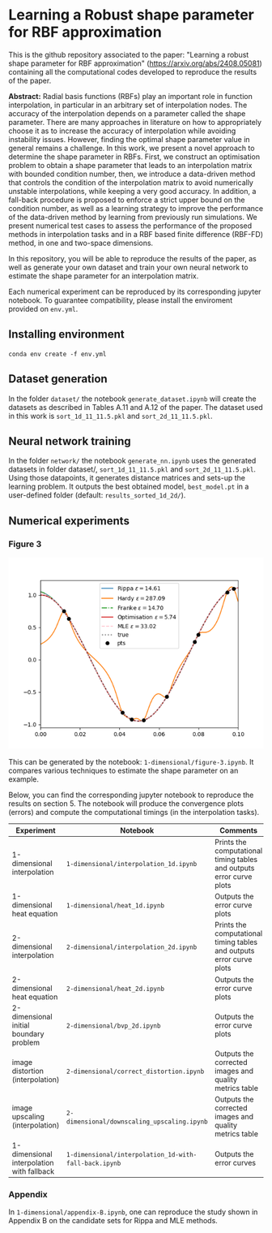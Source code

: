# Learning a Robust shape parameter for RBF approximation

This is the github repository associated to the paper: "Learning a robust shape parameter for RBF approximation" (https://arxiv.org/abs/2408.05081) containing all the computational codes developed to reproduce the results of the paper.

**Abstract:** Radial basis functions (RBFs) play an important role in function interpolation, in particular in an arbitrary set of interpolation nodes. The accuracy of the interpolation depends on a parameter called the shape parameter. There are many approaches in literature on how to appropriately choose it as to increase the accuracy of interpolation while avoiding instability issues. However, finding the optimal shape parameter value in general remains a challenge. In this work, we present a novel approach to determine the shape parameter in RBFs. First, we construct an optimisation problem to obtain a shape parameter that leads to an interpolation matrix with bounded condition number, then, we introduce a data-driven method that controls the condition of the interpolation matrix to avoid numerically unstable interpolations, while keeping a very good accuracy. In addition, a fall-back procedure is proposed to enforce a strict upper bound on the condition number, as well as a learning strategy to improve the performance of the data-driven method by learning from previously run simulations. We present numerical test cases to assess the performance of the proposed methods in interpolation tasks and in a RBF based finite difference (RBF-FD) method, in one and two-space dimensions.

In this repository, you will be able to reproduce the results of the paper, as well as generate your own dataset and train your own neural network to estimate the shape parameter for an interpolation matrix.

Each numerical experiment can be reproduced by its corresponding jupyter notebook. To guarantee compatibility, please install the enviroment provided on ``env.yml``.

## Installing environment

~~~
conda env create -f env.yml
~~~

## Dataset generation
In the folder ``dataset/`` the notebook ``generate_dataset.ipynb`` will create the datasets as described in Tables A.11 and A.12 of the paper. The dataset used in this work is ``sort_1d_11_11.5.pkl`` and ``sort_2d_11_11.5.pkl``.

## Neural network training
In the folder ``network/`` the notebook ``generate_nn.ipynb`` uses the generated datasets in folder dataset/, ``sort_1d_11_11.5.pkl`` and ``sort_2d_11_11.5.pkl``.
Using those datapoints, it generates distance matrices and sets-up the learning problem. 
It outputs the best obtained model, ``best_model.pt`` in a user-defined folder (default: ``results_sorted_1d_2d/``).

## Numerical experiments
### Figure 3
![/images/range0.1_test_stability_inf_interval_NEW.png](https://github.com/hanveiga/RBF-shape-parameter-NN/blob/main/images/range0.1_test_stability_inf_interval_NEW.png)

This can be generated by the notebook: ``1-dimensional/figure-3.ipynb``. It compares various techniques to estimate the shape parameter on an example.

Below, you can find the corresponding jupyter notebook to reproduce the results on section 5. The notebook will produce the convergence plots (errors) and compute the computational timings (in the interpolation tasks). 

| Experiment   | Notebook  | Comments |
|---|---|---|
|1-dimensional interpolation   | ``1-dimensional/interpolation_1d.ipynb``   |   Prints the computational timing tables and outputs error curve plots |
|1-dimensional heat equation   |  ``1-dimensional/heat_1d.ipynb``  | Outputs the error curve plots |
|2-dimensional interpolation   | ``2-dimensional/interpolation_2d.ipynb``   | Prints the computational timing tables and outputs error curve plots|
|2-dimensional heat equation   |  ``2-dimensional/heat_2d.ipynb`` |  Outputs the error curve plots |
|2-dimensional initial boundary problem   |   ``2-dimensional/bvp_2d.ipynb`` |  Outputs the error curve plots  |
|image distortion (interpolation)   |   ``2-dimensional/correct_distortion.ipynb`` |  Outputs the corrected images and quality metrics table|
|image upscaling (interpolation)   |   ``2-dimensional/downscaling_upscaling.ipynb`` |  Outputs the corrected images and quality metrics table |
|1-dimensional interpolation with fallback   |  ``1-dimensional/interpolation_1d-with-fall-back.ipynb``  | Outputs the error curves|

### Appendix 
In ``1-dimensional/appendix-B.ipynb``, one can reproduce the study shown in Appendix B on the candidate sets for Rippa and MLE methods.

